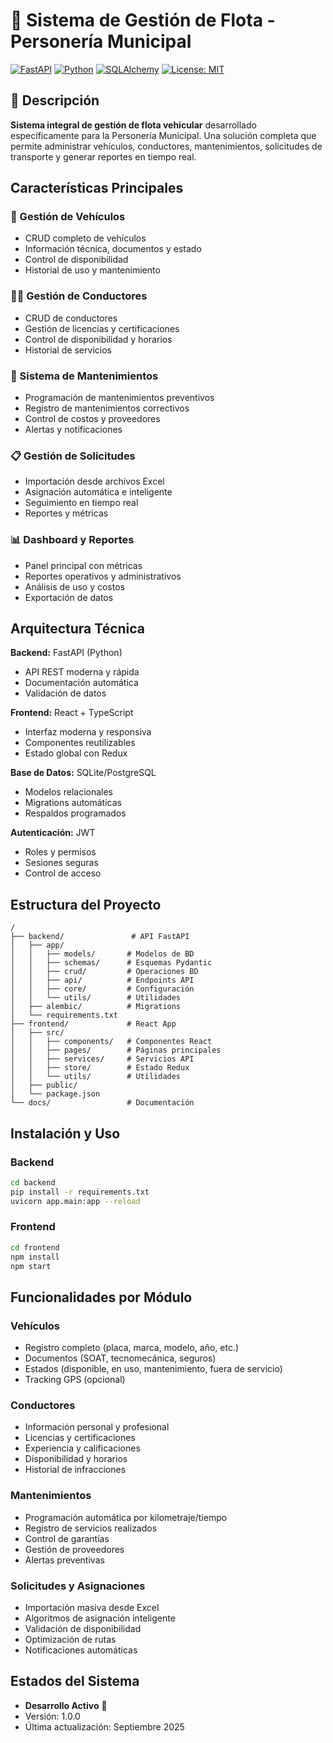 # 🚗 Sistema de Gestión de Flota - Personería Municipal

[![FastAPI](https://img.shields.io/badge/FastAPI-005571?style=for-the-badge&logo=fastapi)](https://fastapi.tiangolo.com/)
[![Python](https://img.shields.io/badge/python-3.8+-blue.svg?style=for-the-badge&logo=python&logoColor=white)](https://python.org)
[![SQLAlchemy](https://img.shields.io/badge/SQLAlchemy-2.0-red.svg?style=for-the-badge)](https://sqlalchemy.org)
[![License: MIT](https://img.shields.io/badge/License-MIT-yellow.svg?style=for-the-badge)](https://opensource.org/licenses/MIT)

## 🎯 Descripción

**Sistema integral de gestión de flota vehicular** desarrollado específicamente para la Personería Municipal. Una solución completa que permite administrar vehículos, conductores, mantenimientos, solicitudes de transporte y generar reportes en tiempo real.

## Características Principales

### 🚗 Gestión de Vehículos
- CRUD completo de vehículos
- Información técnica, documentos y estado
- Control de disponibilidad
- Historial de uso y mantenimiento

### 👨‍💼 Gestión de Conductores  
- CRUD de conductores
- Gestión de licencias y certificaciones
- Control de disponibilidad y horarios
- Historial de servicios

### 🔧 Sistema de Mantenimientos
- Programación de mantenimientos preventivos
- Registro de mantenimientos correctivos
- Control de costos y proveedores
- Alertas y notificaciones

### 📋 Gestión de Solicitudes
- Importación desde archivos Excel
- Asignación automática e inteligente
- Seguimiento en tiempo real
- Reportes y métricas

### 📊 Dashboard y Reportes
- Panel principal con métricas
- Reportes operativos y administrativos
- Análisis de uso y costos
- Exportación de datos

## Arquitectura Técnica

**Backend:** FastAPI (Python)
- API REST moderna y rápida
- Documentación automática
- Validación de datos

**Frontend:** React + TypeScript
- Interfaz moderna y responsiva
- Componentes reutilizables
- Estado global con Redux

**Base de Datos:** SQLite/PostgreSQL
- Modelos relacionales
- Migrations automáticas
- Respaldos programados

**Autenticación:** JWT
- Roles y permisos
- Sesiones seguras
- Control de acceso

## Estructura del Proyecto

```
/
├── backend/               # API FastAPI
│   ├── app/
│   │   ├── models/       # Modelos de BD
│   │   ├── schemas/      # Esquemas Pydantic
│   │   ├── crud/         # Operaciones BD
│   │   ├── api/          # Endpoints API
│   │   ├── core/         # Configuración
│   │   └── utils/        # Utilidades
│   ├── alembic/          # Migrations
│   └── requirements.txt
├── frontend/             # React App
│   ├── src/
│   │   ├── components/   # Componentes React
│   │   ├── pages/        # Páginas principales
│   │   ├── services/     # Servicios API
│   │   ├── store/        # Estado Redux
│   │   └── utils/        # Utilidades
│   ├── public/
│   └── package.json
└── docs/                 # Documentación

```

## Instalación y Uso

### Backend
```bash
cd backend
pip install -r requirements.txt
uvicorn app.main:app --reload
```

### Frontend
```bash
cd frontend
npm install
npm start
```

## Funcionalidades por Módulo

### Vehículos
- Registro completo (placa, marca, modelo, año, etc.)
- Documentos (SOAT, tecnomecánica, seguros)
- Estados (disponible, en uso, mantenimiento, fuera de servicio)
- Tracking GPS (opcional)

### Conductores
- Información personal y profesional
- Licencias y certificaciones
- Experiencia y calificaciones
- Disponibilidad y horarios
- Historial de infracciones

### Mantenimientos
- Programación automática por kilometraje/tiempo
- Registro de servicios realizados
- Control de garantías
- Gestión de proveedores
- Alertas preventivas

### Solicitudes y Asignaciones
- Importación masiva desde Excel
- Algoritmos de asignación inteligente
- Validación de disponibilidad
- Optimización de rutas
- Notificaciones automáticas

## Estados del Sistema

- **Desarrollo Activo** 🔄
- Versión: 1.0.0
- Última actualización: Septiembre 2025